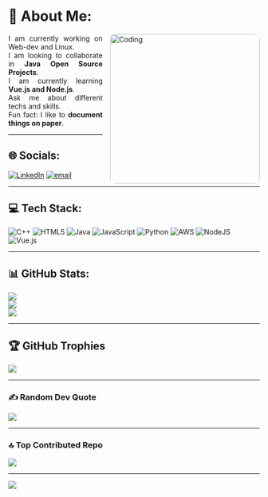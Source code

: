 # 💫 About Me:
<div align="justify">
  <img src="https://user-images.githubusercontent.com/69011963/137184767-79a13ec7-1bb3-4341-a6da-3a149c9c159a.gif" alt="Coding" width="300" align="right" style="margin-left: 15px; border-radius: 10px;">
  
  I am currently working on Web-dev and Linux.<br>
  I am looking to collaborate in **Java Open Source Projects**.<br>
  I am currently learning **Vue.js and Node.js**.<br>
  Ask me about different techs and skills.<br>
  Fun fact: I like to **document things on paper**.<br>
</div>

---

## 🌐 Socials:
[![LinkedIn](https://img.shields.io/badge/LinkedIn-%230077B5.svg?logo=linkedin&logoColor=white)](https://www.linkedin.com/in/ayush-dayal-0bb221242/) 
[![email](https://img.shields.io/badge/Email-D14836?logo=gmail&logoColor=white)](mailto:ayushdayal900@gmail.com)

---

## 💻 Tech Stack:
![C++](https://img.shields.io/badge/c++-%2300599C.svg?style=for-the-badge&logo=c%2B%2B&logoColor=white) 
![HTML5](https://img.shields.io/badge/html5-%23E34F26.svg?style=for-the-badge&logo=html5&logoColor=white) 
![Java](https://img.shields.io/badge/java-%23ED8B00.svg?style=for-the-badge&logo=openjdk&logoColor=white) 
![JavaScript](https://img.shields.io/badge/javascript-%23323330.svg?style=for-the-badge&logo=javascript&logoColor=%23F7DF1E) 
![Python](https://img.shields.io/badge/python-3670A0?style=for-the-badge&logo=python&logoColor=ffdd54) 
![AWS](https://img.shields.io/badge/AWS-%23FF9900.svg?style=for-the-badge&logo=amazon-aws&logoColor=white) 
![NodeJS](https://img.shields.io/badge/node.js-6DA55F?style=for-the-badge&logo=node.js&logoColor=white) 
![Vue.js](https://img.shields.io/badge/vue.js-%2335495e.svg?style=for-the-badge&logo=vuedotjs&logoColor=%234FC08D)

---

## 📊 GitHub Stats:
![](https://github-readme-stats.vercel.app/api?username=ayushdayal900&theme=blueberry&hide_border=false&include_all_commits=true&count_private=true)<br/>
![](https://nirzak-streak-stats.vercel.app/?user=ayushdayal900&theme=blueberry&hide_border=false)<br/>
![](https://github-readme-stats.vercel.app/api/top-langs/?username=ayushdayal900&theme=blueberry&hide_border=false&include_all_commits=true&count_private=true&layout=compact)

---

## 🏆 GitHub Trophies
![](https://github-profile-trophy.vercel.app/?username=ayushdayal900&theme=blueberry&no-frame=false&no-bg=true&margin-w=4)

---

### ✍️ Random Dev Quote
![](https://quotes-github-readme.vercel.app/api?type=horizontal&theme=radical)

---

### 🔝 Top Contributed Repo
![](https://github-contributor-stats.vercel.app/api?username=ayushdayal900&limit=5&theme=dark&combine_all_yearly_contributions=true)

---

[![](https://visitcount.itsvg.in/api?id=ayushdayal900&icon=0&color=2)](https://visitcount.itsvg.in)
